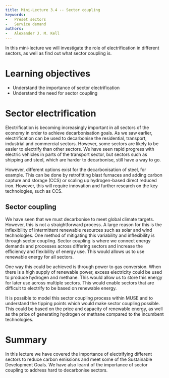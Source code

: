 ```yaml
---
title: Mini-Lecture 3.4 -- Sector coupling
keywords:
-   Preset sectors
-   Service demand
authors:
-   Alexander J. M. Kell
---
```


In this mini-lecture we will investigate the role of electrification in different sectors, as well as find out what sector coupling is.

# Learning objectives

- Understand the importance of sector electrification
- Understand the need for sector coupling

# Sector electrification

Electrification is becoming increasingly important in all sectors of the economy in order to achieve decarbonisation goals. As we saw earlier, electrification can be used to decarbonise the residential, transport, industrial and commercial sectors. However, some sectors are likely to be easier to electrify than other sectors. We have seen rapid progress with electric vehicles in parts of the transport sector, but sectors such as shipping and steel, which are harder to decarbonise, still have a way to go.

However, different options exist for the decarbonisation of steel, for example. This can be done by retrofitting blast furnaces and adding carbon capture and storage (CCS) or scaling up hydrogen-based direct reduced iron. However, this will require innovation and further research on the key technologies, such as CCS.

## Sector coupling

We have seen that we must decarbonise to meet global climate targets. However, this is not a straightforward process. A large reason for this is the inflexibility of intermittent renewable resources such as solar and wind technologies. One method of mitigating this variability and inflexibility is through sector coupling. Sector coupling is where we connect energy demands and processes across differing sectors and increase the efficiency and flexibility of energy use. This would allows us to use renewable energy for all sectors.

One way this could be achieved is through power to gas conversion. When there is a high supply of renewable power, excess electricity could be used to produce hydrogen and methane. This would allow us to store this energy for later use across multiple sectors. This would enable sectors that are difficult to electrify to be based on renewable energy.

It is possible to model this sector coupling process within MUSE and to understand the tipping points which would make sector coupling possible. This could be based on the price and capacity of renewable energy, as well as the price of generating hydrogen or methane compared to the incumbent technologies.

# Summary

In this lecture we have covered the importance of electrifying different sectors to reduce carbon emissions and meet some of the Sustainable Development Goals. We have also learnt of the importance of sector coupling to address hard to decarbonise sectors.
